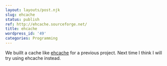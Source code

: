 ```yaml
---
layout: layouts/post.njk
slug: ehcache
status: publish
ref: http://ehcache.sourceforge.net/
title: ehcache
wordpress_id: '49'
categories: Programming
---
```


We buillt a cache like [ehcache](http://ehcache.sourceforge.net/) for a previous project.  Next time I think I will try using ehcache instead.

